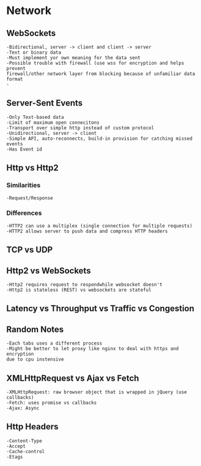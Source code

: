 # Network

## WebSockets

    -Bidirectional, server -> client and client -> server
    -Text or binary data
    -Must implement yor own meaning for the data sent
    -Possible trouble with firewall (use wss for encryption and helps prevent
    firewall/other network layer from blocking because of unfamiliar data
    format
    -

## Server-Sent Events

    -Only Text-based data
    -Limit of maximum open connecitons
    -Transport over simple http instead of custom protocol
    -Unidirectional, server -> client
    -Simple API, auto-reconnects, build-in provision for catching missed events
    -Has Event id

## Http vs Http2

### Similarities

    -Request/Response

### Differences

    -HTTP2 can use a multiplex (single connection for multiple requests)
    -HTTP2 allows server to push data and compress HTTP headers

## TCP vs UDP

## Http2 vs WebSockets

    -Http2 requires request to respondwhile websocket doesn't
    -Http2 is stateless (REST) vs websockets are stateful

## Latency vs Throughput vs Traffic vs Congestion

## Random Notes

    -Each tabs uses a different process
    -Might be better to let proxy like nginx to deal with https and encryption
    due to cpu instensive

## XMLHttpRequest vs Ajax vs Fetch

    -XMLHttpRequest: raw browser object that is wrapped in jQuery (use
    callbacks)
    -Fetch: uses promise vs callbacks
    -Ajax: Async

## Http Headers

    -Content-Type
    -Accept
    -Cache-control
    -Etags
